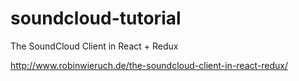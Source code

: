 # soundcloud-tutorial
The SoundCloud Client in React + Redux

http://www.robinwieruch.de/the-soundcloud-client-in-react-redux/
